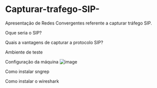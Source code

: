 # Capturar-trafego-SIP-
Apresentação de Redes Convergentes referente a capturar tráfego SIP.

Oque seria o SIP?


Quais a vantagens de capturar a protocolo SIP?


Ambiente de teste

Configuração da máquina
![image](https://github.com/larissalg9/Capturar-trafego-SIP-/assets/58262383/6aaedf79-25f9-4d14-87eb-0f60aa2dba63)

Como instalar sngrep


Como instalar o wireshark






